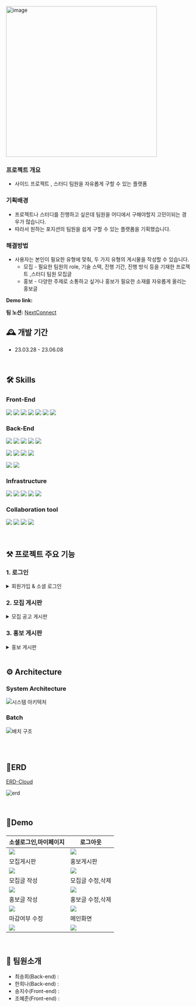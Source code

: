 # 
<img width="412" alt="image" src="https://github.com/Next-Connect-Project/Frontend/assets/70136320/362a7929-9f2d-4859-82e2-b35e36c578ce">


### 프로젝트 개요

- 사이드 프로젝트 , 스터디 팀원을 자유롭게 구할 수 있는 플랫폼

### 기획배경

- 프로젝트나 스터디를 진행하고 싶은데 팀원을 어디에서 구해야할지 고민이되는 경우가 많습니다.
- 따라서 원하는 포지션의 팀원을 쉽게 구할 수 있는 플랫폼을 기획했습니다.

### 해결방법

- 사용자는 본인이 필요한 유형에 맞춰, 두 가지 유형의 게시물을 작성할 수 있습니다.
    - 모집 - 필요한 팀원의 role, 기술 스택, 진행 기간, 진행 방식 등을 기재한 프로젝트 ,스터디 팀원 모집글
    - 홍보 - 다양한 주제로 소통하고 싶거나 홍보가 필요한 소재를 자유롭게 올리는 홍보글

**Demo link:** 

**팀 노션:** [NextConnect](https://www.notion.so/ea86bb2be7484da699f9b5c91c2b502f?pvs=21)

## 🕰️ 개발 기간

- 23.03.28 - 23.06.08

</br>

## 🛠️ Skills
### Front-End
<img src="https://img.shields.io/badge/react-61DAFB?style=for-the-badge&logo=react&logoColor=white"> <img src="https://img.shields.io/badge/TypeScript-3178C6?style=for-the-badge&logo=TypeScript&logoColor=white"> 
<img src="https://img.shields.io/badge/Vite-646CFF?style=for-the-badge&logo=Vite&logoColor=white"> <img src="https://img.shields.io/badge/redux-764ABC?style=for-the-badge&logo=redux&logoColor=white"> <img src="https://img.shields.io/badge/React Router-CA4245?style=for-the-badge&logo=sasReact Routers&logoColor=white"> <img src="https://img.shields.io/badge/Axios-5A29E4?style=for-the-badge&logo=Axios&logoColor=white"> <img src="https://img.shields.io/badge/Scss-cc6699?style=for-the-badge&logo=sass&logoColor=white"> 


### Back-End

<img src="https://img.shields.io/badge/java-%23ED8B00.svg?style=for-the-badge&logo=java&logoColor=white">  <img src="https://img.shields.io/badge/spring boot-6DB33F?style=for-the-badge&logo=springboot&logoColor=white"> <img src="https://img.shields.io/badge/spring batch-6DB33F?style=for-the-badge&logo=springboot&logoColor=white"> <img src="https://img.shields.io/badge/spring security-6DB33F?style=for-the-badge&logo=spring security&logoColor=white"> <img src="https://img.shields.io/badge/gradle-2D4999?style=for-the-badge&logo=gradle&logoColor=white">

<img src="https://img.shields.io/badge/JPA-6DB33F?style=for-the-badge"> <img src="https://img.shields.io/badge/QueryDql-7957D5?style=for-the-badge&logo=QueryDql&logoColor=white"> <img src="https://img.shields.io/badge/mariaDB-003545?style=for-the-badge&logo=mariaDB&logoColor=white"> <img src="https://img.shields.io/badge/redis-DC382D?style=for-the-badge&logo=redis&logoColor=white"> 

<img src="https://img.shields.io/badge/JWT-black?style=for-the-badge&logo=JSON%20web%20tokens"> <img src="https://img.shields.io/badge/Server Sent Event-B5314C?style=for-the-badge&logo=net%20web%20tokens">

### Infrastructure
<img src="https://img.shields.io/badge/Docker-2496ED?style=for-the-badge&logo=Docker&logoColor=white"> <img src="https://img.shields.io/badge/Amazon EC2-FF9900?style=for-the-badge&logo=Amazon EC2&logoColor=white"> <img src="https://img.shields.io/badge/Amazon RDS-527FFF?style=for-the-badge&logo=Amazon RDS&logoColor=white"> <img src="https://img.shields.io/badge/Amazon S3-569A31.svg?style=for-the-badge&logo=Amazon S3&logoColor=white"> <img src="https://img.shields.io/badge/Git Action-181717.svg?style=for-the-badge&logo=Git&logoColor=white">


### Collaboration tool
<img src="https://img.shields.io/badge/Git-F05032?style=for-the-badge&logo=Git&logoColor=white"> <img src="https://img.shields.io/badge/notion-000000?style=for-the-badge&logo=notion&logoColor=white"> <img src="https://img.shields.io/badge/slack-4A154B?style=for-the-badge&logo=slack&logoColor=white"> <img src="https://img.shields.io/badge/GitHub-4A154B?style=for-the-badge&logo=GitHub&logoColor=white">

</br>

## ⚒️ 프로젝트 주요 기능

### 1. 로그인
<details>
<summary> 회원가입 & 소셜 로그인</summary>
<div markdown="1">
<ul>
<li>소셜 로그인은 JWT 인증 방식으로 구현</li>
<li>OAuth 로그인 : 네이버 계정을 통해 로그인
<ul>
<li>Front 에서 Authorization code 발급받아 Server 로 전달</li>
<li>Back 에서 Authorization code 를 받아 네이버 서버로부터 Access Token 및 유저 정보를 요청</li>
<li>응답받은 유저 정보로 Database 를 검색하여 회원 정보 생성</li>
<li>로그인 성공 시 Access, Refresh Token을 발급하여 응답</li>
</ul>
</li>
<li>인증
<ul>
<li>요청마다 AccessToken을 준다.</li>
<li>AccessToken이 만료되었다면 RefreshToken을 통해 토큰을 새로 발급 받는다.</li>
</ul>
</li>
</ul>
</div>
</details>

### 2. 모집 게시판
<details>
<summary>모집 공고 게시판</summary>
<div markdown="1">
<ul>
<li>메인 페이지
<ul>
<li>마감일이 가장 임박한 모집 공고글 4개를 보여준다.</li>
</ul>
</li>
<li>모집 공고글 조회
<ul>
<li>분류 (프로젝트, 스터디) , 상태(진행중, 모집완료)로 필터 하여 사용자에게 보여준다.</li>
<li>AccessToken이 만료되었다면 RefreshToken을 통해 토큰을 새로 발급 받는다.</li>
</ul>
</li>
</ul>
<ul>
<li>모집 공고 등록
<ul>
<li>제목, 모집 구분, 모임 목적, 기술 스택, 모집 마감일, 모집 인원, 진행 방식, 진행 기간, 모임 시간 및 장소, 진행 방법, 연락 방법, 자유 소개글 항목으로 나뉘어져 있다.</li>
<li>자유 소개글을 제외한 모든 항목은 필수 항목이며, 빈 항목으로 제출 시 등록이 되지 않는다.</li>
<li>글쓴이, 작성 시간, 상태(OPEN, CLOSED)는 자동으로 기입된다.</li>
<li>상세 조회 시, 해당 모집글이 없으면 에러가 발생한다.</li>
</ul>
</li>
<li>모집 마감
<ul>
<li>모집중 버튼을 눌러 프로젝트의 상태를 비활성화 할 수 있다.</li>
<li>모집완료 버튼을 눌러 모집 마감했던 프로젝트를 다시 모집 활성화 할 수 있다.</li>
<li>작성자가 아닌 사용자가 모집글을 마감하거나 다시 활성화할 수 없다.</li>
</ul>
</li>
</ul>
<ul>
<li>모집 글 수정
<ul>
<li>상세페이지 에서 AccessToken으로 사용자 정보를 확인 후 수정권한을 부여한다. </li>
<li>사용자가 작성한 글을 기반으로 자동으로 입력되어진 상태로 편집페이지를 보여준다.</li>
<li>작성한 모집 공고 수정한다. </li>
<li>작성자가 아닌 사용자가 모집글을 수정할 수 없다.</li>
</ul>
</li>
<li>모집 글 삭제
<ul>
<li>삭제 확인 모달에서 한번 더 버튼을 누를 시 작성한 모집 공고가 삭제된다.</li>
<li>작성자가 아닌 사용자가 모집글을 삭제할 수 없다.</li>
</ul>
</li>
</ul>

</div>
</details>


### 3. 홍보 게시판
<details>
<summary>홍보 게시판 </summary>
<div markdown="1">
<ul>
<li>메인 페이지
<ul>
<li>현재 날짜로부터 2주 이내로 작성한 홍보글 4개를 불러온다.</li>
</ul>
</li>
<li>홍보글 조회
<ul>
<li>제목, 내용,  프로젝트 홍보 요약정보에 대한 글을 작성한다.</li>
<li>작성자, 작성 시간, 조회수, 추천 수가 자동으로 정보 추가된다.</li>
<li>제목과 내용, 프로젝트 홍보 요약정보를 필수로 작성한다.</li>
<li>조회수는 방문 중복 처리가 되지 않도록 사용자 페이지에 쿠키에 값을 넣고 세션 시간을 정해 만료되기 전까지 조회수가 오르지 않도록 방지한다.</li>
</ul>
</li>
</ul>
<ul>
<li>홍보글 수정
<ul>
<li>본인이 작성한 글 인지 DB 사용자 정보와 글쓴이 정보를 유효 값으로 비교하여 수정 권한을 준다. </li>
<li>수정 페이지로 넘어가서 제목과 내용, 프로젝트 요약 정보 내용을 수정한다.</li>
</ul>
</li>
<li>홍보글 추천
<ul>
<li>추천을 누르지 않은 경우 추천 수가 각 회원 별로 1씩 오르고 줄어든다.</li>
<li>같은 수의 추천 수를 가진 게시물이 존재할 경우 최신 순 정렬된다.</li>
</ul>
</li>
<li>홍보글 조회
<ul>
<li>쿼리 파라미터 값에 따라 최신 순, 추천 순, 최신 및 추천 순 동시 적용해 정렬한다.</li>
</ul>
</li>
<li>마이페이지 홍보글 조회
<ul>
<li>본인이 작성한 글을 오래된 순으로 정렬하여 조회한다.</li>
</ul>
</li>
</ul>
 

</div>
</details>



</br>

## ⚙️ Architecture
### System Architecture
![시스템 아키텍처](https://user-images.githubusercontent.com/79897135/224329187-51fa48a5-2d51-44b7-9d0b-144f67ca6026.png)




### Batch
![배치 구조](https://user-images.githubusercontent.com/79897135/224329205-44fe09be-1f77-4807-b2c9-4d2be27f0e67.png)

<br><br>

## 📄ERD
[ERD-Cloud](https://www.erdcloud.com/d/vLR6JdRk3a6ZdrRhL)

![erd](https://user-images.githubusercontent.com/79897135/224329255-8a880e52-f79c-459a-b033-a7da57703759.png)

</br>

## 🚀Demo
###
|소셜로그인,마이페이지|로그아웃|
|---|---|
|<img src ="https://github.com/Next-Connect-Project/Frontend/assets/70136320/2f507846-ad12-42c6-9396-7505f4f06958" />|<img src ="https://github.com/Next-Connect-Project/Frontend/assets/70136320/07a1c4cc-b644-4c97-9d3d-a3ff2d723e84"/>|
|모집게시판|홍보게시판|
|<img src ="https://github.com/Next-Connect-Project/Frontend/assets/70136320/7b2f6a88-9dda-496d-bea5-29a5a6dd2718"/>|<img src ="https://github.com/Next-Connect-Project/Frontend/assets/70136320/33c09d9f-70f3-4ea5-a4e0-5d67b1d7f308"/>|
|모집글 작성|모집글 수정,삭제|
|<img src ="https://github.com/Next-Connect-Project/Frontend/assets/70136320/6023eee4-dc57-4829-815f-743a856e453f"/>|<img src ="https://github.com/Next-Connect-Project/Frontend/assets/70136320/bd38b5bc-3199-45ef-8fc0-0ddd3afea1a3"/>|
|홍보글 작성|홍보글 수정,삭제|
|<img src ="https://github.com/Next-Connect-Project/Frontend/assets/70136320/7f9f153c-ac73-45fe-8d93-920d941f2887"/>|<img src ="https://github.com/Next-Connect-Project/Frontend/assets/70136320/d4ec5e05-415a-4e91-91b9-5a114ee6c383"/>|
|마감여부 수정|메인화면|
|<img src ="https://github.com/Next-Connect-Project/Frontend/assets/70136320/cba8ca7d-4f66-4cc7-bd84-b5aba044275c"/>|<img src ="https://github.com/Next-Connect-Project/Frontend/assets/70136320/085fcf7b-b8d8-4f52-aa46-4b8145a48f0e"/>|

</br>


## 👥 팀원소개
- 최송희(Back-end) : 
- 한희나(Back-end) : 
- 송지수(Front-end) : 
- 조혜준(Front-end) : 
